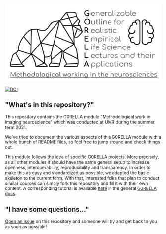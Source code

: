 ![logo](lecture/static/gorella_logo_mwn.png)

[![DOI](https://zenodo.org/badge/DOI/10.5281/zenodo.4279400.svg)](https://doi.org/10.5281/zenodo.4279400)

## "What's in this repository?"

This repository contains the G0RELLA module "Methodological work in imaging neuroscience" which was conducted at UMR during the summer term 2021.

We've tried to document the various aspects of this G0RELLA module with a whole bunch of README files, so feel free to jump around and check things out.

This module follows the idea of specific G0RELLA projects. More precisely, as all other modules it should have the same general setup to increase openness, interoperability, reproducibility and transparency.
In order to make this as easy and standardized as possible, we adapted the basic skeleton to the current form. With that, interested
folks that plan to conduct similar courses can simply fork this repository and fill it with their own content.
A corresponding tutorial is available [here]() in the general [G0RELLA docs](). 

## "I have some questions..."

[Open an issue]() on this repository and someone will try and get back to you as soon as possible!
